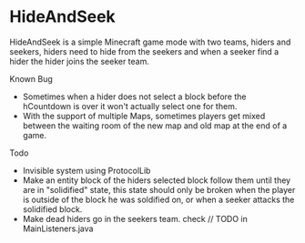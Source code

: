 # HideAndSeek
HideAndSeek is a simple Minecraft game mode with two teams, hiders and seekers, hiders need to hide from the seekers and when a seeker find a hider the hider joins the seeker team.

Known Bug
- Sometimes when a hider does not select a block before the hCountdown is over it won't actually select one for them.
- With the support of multiple Maps, sometimes players get mixed between the waiting room of the new map and old map at the end of a game.

Todo
- Invisible system using ProtocolLib
- Make an entity block of the hiders selected block follow them until they are in "solidified" state, 
  this state should only be broken when the player is outside of the block he was soldified on, or when a seeker attacks the solidified block.
- Make dead hiders go in the seekers team. check // TODO in MainListeners.java
